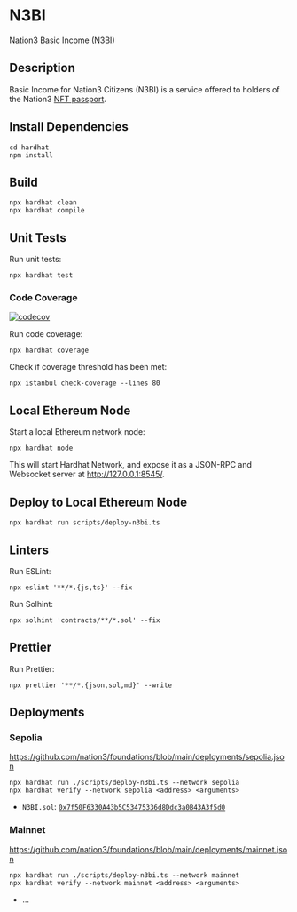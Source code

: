 # N3BI

Nation3 Basic Income (N3BI)

## Description

Basic Income for Nation3 Citizens (N3BI) is a service offered to holders of the Nation3 [NFT passport](https://github.com/nation3/foundations/blob/main/src/passport/Passport.sol).

## Install Dependencies

```
cd hardhat
npm install
```

## Build

```
npx hardhat clean
npx hardhat compile
```

## Unit Tests

Run unit tests:

```
npx hardhat test
```

### Code Coverage

[![codecov](https://codecov.io/gh/nation3/n3bi/branch/main/graph/badge.svg)](https://codecov.io/gh/nation3/n3bi)

Run code coverage:

```
npx hardhat coverage
```

Check if coverage threshold has been met:

```
npx istanbul check-coverage --lines 80
```

## Local Ethereum Node

Start a local Ethereum network node:

```
npx hardhat node
```

This will start Hardhat Network, and expose it as a JSON-RPC and Websocket server at http://127.0.0.1:8545/.

## Deploy to Local Ethereum Node

```
npx hardhat run scripts/deploy-n3bi.ts
```

## Linters

Run ESLint:

```
npx eslint '**/*.{js,ts}' --fix
```

Run Solhint:

```
npx solhint 'contracts/**/*.sol' --fix
```

## Prettier

Run Prettier:

```
npx prettier '**/*.{json,sol,md}' --write
```

## Deployments

### Sepolia

https://github.com/nation3/foundations/blob/main/deployments/sepolia.json

```
npx hardhat run ./scripts/deploy-n3bi.ts --network sepolia
npx hardhat verify --network sepolia <address> <arguments>
```

- `N3BI.sol`: [`0x7f50F6330A43b5C53475336d8Ddc3a0B43A3f5d0`](https://sepolia.etherscan.io/address/0x7f50F6330A43b5C53475336d8Ddc3a0B43A3f5d0)

### Mainnet

https://github.com/nation3/foundations/blob/main/deployments/mainnet.json

```
npx hardhat run ./scripts/deploy-n3bi.ts --network mainnet
npx hardhat verify --network mainnet <address> <arguments>
```

- ...
